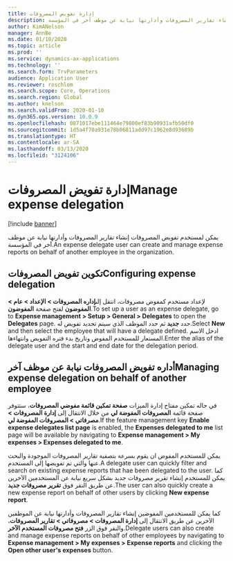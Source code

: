 ```yaml
---
title: إدارة تفويض المصروفات
description: يمكن لمستخدم تفويض المصروفات إنشاء تقارير المصروفات وأدارتها نيابة عن موظف آخر في المؤسسة.
author: KimANelson
manager: AnnBe
ms.date: 01/10/2020
ms.topic: article
ms.prod: ''
ms.service: dynamics-ax-applications
ms.technology: ''
ms.search.form: TrvParameters
audience: Application User
ms.reviewer: roschlom
ms.search.scope: Core, Operations
ms.search.region: Global
ms.author: knelson
ms.search.validFrom: 2020-01-10
ms.dyn365.ops.version: 10.0.9
ms.openlocfilehash: 0871017ebe111464e79800ef83b90931afb50df0
ms.sourcegitcommit: 1d5a4f70a931e78b06811add97c1962e8d93689b
ms.translationtype: HT
ms.contentlocale: ar-SA
ms.lasthandoff: 03/13/2020
ms.locfileid: "3124106"
---
```

# <a name="manage-expense-delegation"></a><span data-ttu-id="c7c91-103">إدارة تفويض المصروفات</span><span class="sxs-lookup"><span data-stu-id="c7c91-103">Manage expense delegation</span></span>

[!include [banner](../includes/banner.md)]

<span data-ttu-id="c7c91-104">يمكن لمستخدم تفويض المصروفات إنشاء تقارير المصروفات وأدارتها نيابة عن موظف آخر في المؤسسة.</span><span class="sxs-lookup"><span data-stu-id="c7c91-104">An expense delegate user can create and manage expense reports on behalf of another employee in the organization.</span></span>

## <a name="configuring-expense-delegation"></a><span data-ttu-id="c7c91-105">تكوين تفويض المصروفات</span><span class="sxs-lookup"><span data-stu-id="c7c91-105">Configuring expense delegation</span></span>

<span data-ttu-id="c7c91-106">لإعداد مستخدم كمفوض مصروفات، انتقل إلى**إداره المصروفات > الإعداد > عام > المفوضون** لفتح صفحة **المفوضون**.</span><span class="sxs-lookup"><span data-stu-id="c7c91-106">To set up a user as an expense delegate, go to **Expense management > Setup > General > Delegates** to open the **Delegates** page.</span></span> <span data-ttu-id="c7c91-107">حدد **جديد** ثم حدد الموظف الذي سيتم تحديد تفويض له.</span><span class="sxs-lookup"><span data-stu-id="c7c91-107">Select **New** and then select the employee that will have a delegate defined.</span></span> <span data-ttu-id="c7c91-108">ادخل الاسم المستعار للمستخدم المفوض وتاريخ بدء فتره التفويض وانتهاءها.</span><span class="sxs-lookup"><span data-stu-id="c7c91-108">Enter the alias of the delegate user and the start and end date for the delegation period.</span></span>

## <a name="managing-expense-delegation-on-behalf-of-another-employee"></a><span data-ttu-id="c7c91-109">أداره تفويض المصروفات نيابة عن موظف آخر</span><span class="sxs-lookup"><span data-stu-id="c7c91-109">Managing expense delegation on behalf of another employee</span></span>

<span data-ttu-id="c7c91-110">في حاله تمكين مفتاح إدارة الميزات **صفحة تمكين قائمة مفوضي المصروفات**، ستتوفر صفحة قائمة **المصروفات المفوضة لي** من خلال الانتقال إلى **إدارة المصروفات > مصرفاتي > المصروفات المفوضة لي**.</span><span class="sxs-lookup"><span data-stu-id="c7c91-110">If the feature management key **Enable expense delegates list page** is enabled, the **Expenses delegated to me** list page will be available by navigating to **Expense management > My expenses > Expenses delegated to me**.</span></span>

<span data-ttu-id="c7c91-111">يمكن للمستخدم المفوض ان يقوم بسرعة بتصفية تقارير المصروفات الموجودة والبحث عنها والتي تم تفويضها إلى المستخدم.</span><span class="sxs-lookup"><span data-stu-id="c7c91-111">A delegate user can quickly filter and search on existing expense reports that hae been delegated to the user.</span></span> <span data-ttu-id="c7c91-112">كما يمكن للمستخدم إنشاء تقرير مصروفات جديد بشكل سريع نيابة عن المستخدمين الآخرين عن طريق النقر فوق **تقرير مصروفات جديد**.</span><span class="sxs-lookup"><span data-stu-id="c7c91-112">The user can also quickly create a new expense report on behalf of other users by clicking **New expense report**.</span></span>

<span data-ttu-id="c7c91-113">كما يمكن للمستخدمين المفوضين إنشاء تقارير المصروفات وأدارتها نيابة عن الموظفين الآخرين عن طريق الانتقال إلى **إدارة المصروفات > مصروفاتي > تقارير المصروفات**، والنقر فوق الزر **فتح مصروفات المستخدم الآخر**.</span><span class="sxs-lookup"><span data-stu-id="c7c91-113">Delegate users can also create and manage expense reports on behalf of other employees by navigating to **Expense management > My expenses > Expense reports** and clicking the **Open other user's expenses** button.</span></span>
